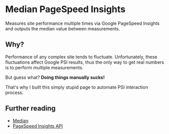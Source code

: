 # Median PageSpeed Insights

Measures site performance multiple times via Google PageSpeed Insights and outputs the median value between measurements.

## Why?

Performance of any complex site tends to fluctuate.
Unfortunately, these fluctuations affect Google PSI results, thus the only way to get real numbers is to perform multiple measurements.

But guess what? **Doing things manually sucks!** 

That's why I built this simply stupid page to automate PSI interaction process.

## Further reading

* [Median](https://en.wikipedia.org/wiki/Median)
* [PageSpeed Insights API](https://developers.google.com/speed/docs/insights/v5/about)

